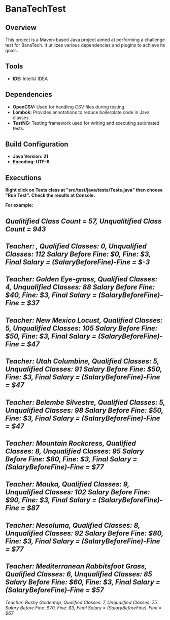 # BanaTechTest
## Overview

This project is a Maven-based Java project aimed at performing a challenge test for BanaTech. It utilizes various dependencies and plugins to achieve its goals.

## Tools
- **IDE:** IntelliJ IDEA

## Dependencies
- **OpenCSV:** Used for handling CSV files during testing.
- **Lombok:** Provides annotations to reduce boilerplate code in Java classes.
- **TestNG:** Testing framework used for writing and executing automated tests.

## Build Configuration
- **Java Version: 21**
- **Encoding: UTF-8**

## Executions
**Right click on Tests class at "src/test/java/tests/Tests.java" then choose "Run Test".** 
**Check the results at Console.**

**For example:**

_Qualitified Class Count = 57,_
_Unqualitified Class Count = 943_
---
_Teacher: , Qualified Classes: 0, Unqualified Classes: 112_
_Salary Before Fine: $0, Fine: $3, Final Salary = (SalaryBeforeFine)-Fine = $-3_
---
_Teacher: Golden Eye-grass, Qualified Classes: 4, Unqualified Classes: 88_
_Salary Before Fine: $40, Fine: $3, Final Salary = (SalaryBeforeFine)-Fine = $37_
---
_Teacher: New Mexico Locust, Qualified Classes: 5, Unqualified Classes: 105_
_Salary Before Fine: $50, Fine: $3, Final Salary = (SalaryBeforeFine)-Fine = $47_
---
_Teacher: Utah Columbine, Qualified Classes: 5, Unqualified Classes: 91_
_Salary Before Fine: $50, Fine: $3, Final Salary = (SalaryBeforeFine)-Fine = $47_
---
_Teacher: Belembe Silvestre, Qualified Classes: 5, Unqualified Classes: 98_
_Salary Before Fine: $50, Fine: $3, Final Salary = (SalaryBeforeFine)-Fine = $47_
---
_Teacher: Mountain Rockcress, Qualified Classes: 8, Unqualified Classes: 95_
_Salary Before Fine: $80, Fine: $3, Final Salary = (SalaryBeforeFine)-Fine = $77_
---
_Teacher: Mauka, Qualified Classes: 9, Unqualified Classes: 102_
_Salary Before Fine: $90, Fine: $3, Final Salary = (SalaryBeforeFine)-Fine = $87_
---
_Teacher: Nesoluma, Qualified Classes: 8, Unqualified Classes: 92_
_Salary Before Fine: $80, Fine: $3, Final Salary = (SalaryBeforeFine)-Fine = $77_
---
_Teacher: Mediterranean Rabbitsfoot Grass, Qualified Classes: 6, Unqualified Classes: 85_
_Salary Before Fine: $60, Fine: $3, Final Salary = (SalaryBeforeFine)-Fine = $57_
---
_Teacher: Bushy Goldentop, Qualified Classes: 7, Unqualified Classes: 75_
_Salary Before Fine: $70, Fine: $3, Final Salary = (SalaryBeforeFine)-Fine = $67_
